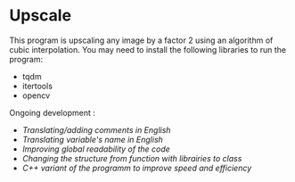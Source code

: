 # Upscale
This program is upscaling any image by a factor 2 using an algorithm of cubic interpolation. You may need to install the following libraries to run the program:
 - tqdm
 - itertools
 - opencv  
 
Ongoing development :
 - *Translating/adding comments in English*
 -  *Translating variable's name in English*
 - *Improving global readability of the code*
 - *Changing the structure from function with librairies to class*
 - *C++ variant of the programm to improve speed and efficiency*
